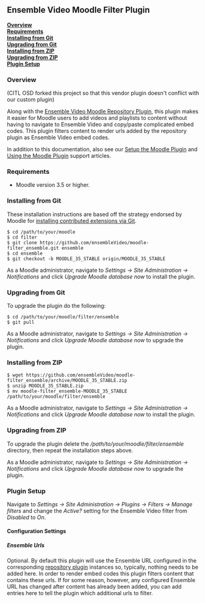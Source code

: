 ## Ensemble Video Moodle Filter Plugin

__[Overview](#overview)__<br/>
__[Requirements](#req)__<br/>
__[Installing from Git](#git_install)__<br/>
__[Upgrading from Git](#git_upgrade)__<br/>
__[Installing from ZIP](#zip_install)__<br/>
__[Upgrading from ZIP](#zip_upgrade)__<br/>
__[Plugin Setup](#setup)__<br/>

### <a id="overview"></a>Overview

(CITL OSD forked this project so that this vendor plugin doesn't conflict with our custom plugin)

Along with the [Ensemble Video Moodle Repository Plugin](https://github.com/ensembleVideo/moodle-repository_ensemble), this plugin
makes it easier for Moodle users to add videos and playlists to content without
having to navigate to Ensemble Video and copy/paste complicated embed codes.  This
plugin filters content to render urls added by the repository plugin as Ensemble Video
embed codes.

In addition to this documentation, also see our [Setup the Moodle Plugin](http://support.ensemblevideo.com/setup-the-moodle-plugin/)
and [Using the Moodle Plugin](http://support.ensemblevideo.com/using-the-moodle-plugin/) support articles.

### <a id="req"></a>Requirements

* Moodle version 3.5 or higher.

### <a id="git_install"></a>Installing from Git

These installation instructions are based off the strategy endorsed by Moodle
for [installing contributed extensions via Git](http://docs.moodle.org/35/en/Git_for_Administrators#Installing_a_contributed_extension_from_its_Git_repository).

    $ cd /path/to/your/moodle
    $ cd filter
    $ git clone https://github.com/ensembleVideo/moodle-filter_ensemble.git ensemble
    $ cd ensemble
    $ git checkout -b MOODLE_35_STABLE origin/MOODLE_35_STABLE

As a Moodle administrator, navigate to _Settings -> Site Administration -> Notifications_
and click _Upgrade Moodle database now_ to install the plugin.

### <a id="git_upgrade"></a>Upgrading from Git

To upgrade the plugin do the following:

    $ cd /path/to/your/moodle/filter/ensemble
    $ git pull

As a Moodle administrator, navigate to _Settings -> Site Administration -> Notifications_
and click _Upgrade Moodle database now_ to upgrade the plugin.

### <a id="zip_install"></a>Installing from ZIP

    $ wget https://github.com/ensembleVideo/moodle-filter_ensemble/archive/MOODLE_35_STABLE.zip
    $ unzip MOODLE_35_STABLE.zip
    $ mv moodle-filter_ensemble-MOODLE_35_STABLE /path/to/your/moodle/filter/ensemble

As a Moodle administrator, navigate to _Settings -> Site Administration -> Notifications_
and click _Upgrade Moodle database now_ to install the plugin.

### <a id="zip_upgrade"></a>Upgrading from ZIP

To upgrade the plugin delete the
_/path/to/your/moodle/filter/ensemble_ directory, then repeat the installation
steps above.

As a Moodle administrator, navigate to _Settings -> Site Administration -> Notifications_
and click _Upgrade Moodle database now_ to upgrade the plugin.

### <a id="setup"></a>Plugin Setup

Navigate to _Settings -> Site Administration -> Plugins -> Filters -> Manage filters_
and change the _Active?_ setting for the Ensemble Video filter from _Disabled_ to _On_.

#### Configuration Settings

##### Ensemble Urls

Optional.  By default this plugin will use the Ensemble URL configured in the
corresponding [repository plugin](https://github.com/ensembleVideo/moodle-repository_ensemble)
instances so, typically, nothing needs to be added here.  In order to render
embed codes this plugin filters content that contains these urls.  If for some
reason, however, any configured Ensemble URL has changed after content has
already been added, you can add entries here to tell the plugin which additional
urls to filter.
